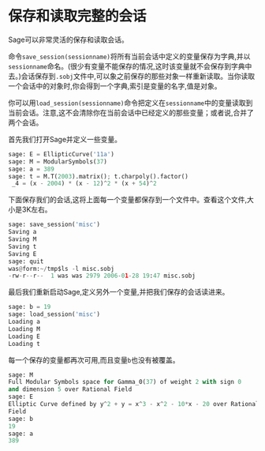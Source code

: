 # 保存和读取完整的会话

Sage可以非常灵活的保存和读取会话。

命令`save_session(sessionname)`将所有当前会话中定义的变量保存为字典,并以`sessionname`命名。(很少有变量不能保存的情况,这时该变量就不会保存到字典中去。)会话保存到`.sobj`文件中,可以象之前保存的那些对象一样重新读取。当你读取一个会话中的对象时,你会得到一个字典,索引是变量的名字,值是对象。

你可以用`load_session(sessionname)`命令把定义在`sessionname`中的变量读取到当前会话。注意,这不会清除你在当前会话中已经定义的那些变量；或者说,合并了两个会话。

首先我们打开Sage并定义一些变量。
```py
sage: E = EllipticCurve('11a')
sage: M = ModularSymbols(37)
sage: a = 389
sage: t = M.T(2003).matrix(); t.charpoly().factor()
 _4 = (x - 2004) * (x - 12)^2 * (x + 54)^2
```


下面保存我们的会话,这将上面每一个变量都保存到一个文件中。查看这个文件,大小是3K左右。
```py
sage: save_session('misc')
Saving a
Saving M
Saving t
Saving E
sage: quit
was@form:~/tmp$ls -l misc.sobj
-rw-r--r--  1 was was 2979 2006-01-28 19:47 misc.sobj
```


最后我们重新启动Sage,定义另外一个变量,并把我们保存的会话读进来。
```py
sage: b = 19
sage: load_session('misc')
Loading a
Loading M
Loading E
Loading t
```


每一个保存的变量都再次可用,而且变量`b`也没有被覆盖。
```py
sage: M
Full Modular Symbols space for Gamma_0(37) of weight 2 with sign 0 
and dimension 5 over Rational Field
sage: E
Elliptic Curve defined by y^2 + y = x^3 - x^2 - 10*x - 20 over Rational 
Field
sage: b
19
sage: a
389
```